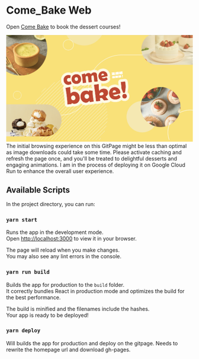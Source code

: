 # Come_Bake Web

Open [Come Bake](https://comebake-web-grccxmtmma-de.a.run.app) to book the dessert courses!

![home](./readme_img/home_page.png)
The initial browsing experience on this GitPage might be less than optimal as image downloads could take some time. Please activate caching and refresh the page once, and you'll be treated to delightful desserts and engaging animations. I am in the process of deploying it on Google Cloud Run to enhance the overall user experience.

## Available Scripts

In the project directory, you can run:

### `yarn start`

Runs the app in the development mode.\
Open [http://localhost:3000](http://localhost:3000) to view it in your browser.

The page will reload when you make changes.\
You may also see any lint errors in the console.

### `yarn run build`

Builds the app for production to the `build` folder.\
It correctly bundles React in production mode and optimizes the build for the best performance.

The build is minified and the filenames include the hashes.\
Your app is ready to be deployed!

### `yarn deploy`

Will builds the app for production and deploy on the gitpage.
Needs to rewrite the homepage url and download gh-pages.

